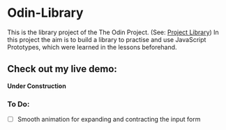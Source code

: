 # Odin-Library

This is the library project of the The Odin Project. (See: [Project Library](https://www.theodinproject.com/lessons/node-path-javascript-library)) 
In this project the aim is to build a library to practise and use JavaScript Prototypes, which were learned in the lessons beforehand.

## Check out my live demo:

**Under Construction**

### To Do:

- [ ] Smooth animation for expanding and contracting the input form
